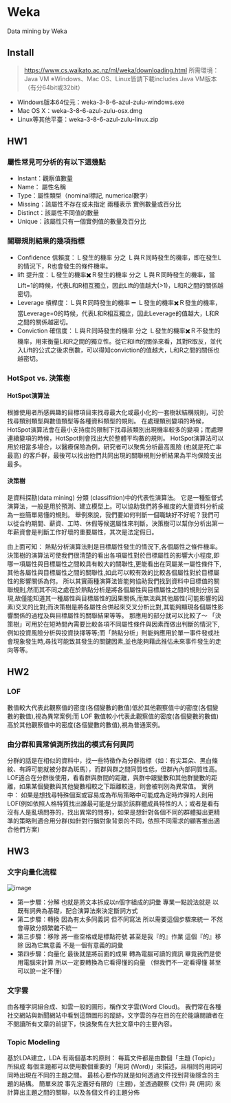 # Weka
Data mining by Weka

## Install
> https://www.cs.waikato.ac.nz/ml/weka/downloading.html
所需環境：Java VM ※Windows、Mac OS、Linux皆請下載includes Java VM版本（有分64bit或32bit）
* Windows版本64位元：weka-3-8-6-azul-zulu-windows.exe
* Mac OS X：weka-3-8-6-azul-zulu-osx.dmg
* Linux等其他平臺：weka-3-8-6-azul-zulu-linux.zip

## HW1
### 屬性常見可分析的有以下這幾點
* Instant：觀察值數量
* Name： 屬性名稱
* Type：屬性類型（nominal標記, numerical數字）
* Missing：該屬性不存在或未指定 兩種表示 實例數量或百分比
* Distinct：該屬性不同值的數量
* Unique：該屬性只有一個實例值的數量及百分比

### 關聯規則結果的幾項指標
* Confidence 信賴度：Ｌ發生的機率 分之 Ｌ與Ｒ同時發生的機率，即在發生L的情況下，R也會發生的條件機率。
* lift 提升度：Ｌ發生的機率✖️Ｒ發生的機率 分之 Ｌ與Ｒ同時發生的機率，當Lift=1的時候，代表L和R相互獨立，因此Lift的值越大(>1)，L和R之間的關係越密切。
* Leverage 槓桿度：Ｌ與Ｒ同時發生的機率 ➖ Ｌ發生的機率✖️Ｒ發生的機率，當Leverage=0的時候，代表L和R相互獨立，因此Leverage的值越大，L和R之間的關係越密切。
* Conviction 確信度：Ｌ與Ｒ同時發生的機率 分之 Ｌ發生的機率✖️Ｒ不發生的機率，用來衡量L和R之間的獨立性。從它和lift的關係來看，其對R取反，並代入Lift的公式之後求倒數，可以得知conviction的值越大，L和R之間的關係也越密切。

### HotSpot vs. 決策樹
#### HotSpot演算法
根據使用者所感興趣的目標項目來找尋最大化或最小化的一套樹狀結構規則，可於找尋類別類型與數值類型等各種資料類型的規則。
在處理類別變項的時候，HotSpot演算法會在最小支持度的限制下找尋該類別出現機率較多的變項；而處理連續變項的時候，HotSpot則會找出大於整體平均數的規則。
HotSpot演算法可以用於相當多場合，以醫療保險為例，研究者可以聚焦分析最高風險 (也就是死亡率最高) 的客戶群，最後可以找出他們共同出現的關聯規則分析結果為平均保險支出最多。

#### 決策樹
是資料探勘(data mining) 分類 (classifition)中的代表性演算法。
它是一種監督式演算法，一般是用於預測、建立模型上。可以協助我們將多維度的大量資料分析成為一些簡單易懂的規則。
舉例來說，我們要如何判斷一個職缺好不好呢？我們可以從合約期間、薪資、工時、休假等候選屬性來判斷。決策樹可以幫你分析出第一年薪資會是判斷工作好壞的重要屬性，其次是法定假日。

由上面可知：
熱點分析演算法則是目標屬性發生的情況下,各個屬性之條件機率。
決策樹的演算法可使我們很清楚的看出各項屬性對於目標屬性的影響大小程度,即哪一項屬性與目標屬性之間較具有較大的關聯性,更能看出在同屬某一屬性條件下,其他各屬性與目標屬性之間的關聯性,如此可以較有效的比較各個屬性對於目標屬性的影響關係為何。
所以其實兩種演算法皆能夠協助我們找到資料中目標值的關聯規則,然而其不同之處在於熱點分析是將各個屬性與目標屬性之間的規則分別呈現,故僅能知道其一種屬性與目標屬性的因果關係,而無法與其他屬性(可能影響的因素)交叉的比對;而決策樹是將各屬性合併起來交叉分析比對,其能夠顯現各個屬性影響關係的過程及與目標屬性的關聯結果等等。
那應用的部分就可以比較了～
「決策樹」可用於在短時間內需要比較各項不同屬性條件與因素而做出判斷的情況下,例如投資風險分析與投資抉擇等等;而「熱點分析」則能夠應用於單一事件發或社會現象發生時,尋找可能致其發生的關鍵因素,並也能夠藉此推估未來事件發生的走向等等。

## HW2
### LOF 
數值較大代表此觀察值的密度(各個變數的數值)低於其他觀察值中的密度(各個變數的數值),視為異常案例;而 LOF 數值較小代表此觀察值的密度(各個變數的數值)高於其他觀察值中的密度(各個變數的數值),視為普通案例。
### 由分群和異常偵測所找出的模式有何異同
分群的話是在相似的資料中，找一些特徵作為分群指標（如：有尖耳朵、黑白條紋、有蹄可能就被分群為斑馬），而群與群之間同質性低，但群內內部同質性高。
LOF適合在分群後使用，看看群與群間的距離，與群中跟變數和其他群變數的距離，如果某個變數與其他變數相較之下距離較遠，則會被判別為異常值。
實例中：
如果是想找尋特殊個案或容易成為布局策略中可能成為定時炸彈的人則用LOF(例如依照人格特質找出誰最可能是分屬於該群體成員特性的人；或者是看有沒有人是亂填問券的，找出異常的問券)，如果是想針對各個不同的群體擬出更精準的策略則適合用分群(如針對行銷對象背景的不同，依照不同需求的顧客推出適合他們方案)

## HW3
### 文字向量化流程 
![image](https://user-images.githubusercontent.com/69243911/197494471-abe227b7-5188-494a-9a0b-ba5ab925c463.png)
* 第一步驟：分解 也就是將文本拆成以n個字組成的詞彙 專業一點說法就是 以既有詞典為基礎，配合演算法來決定斷詞方式
* 第二步驟：轉換 因為有太多同義詞 但不同寫法 所以需要這個步驟來統一 不然會導致分類繁雜不統一
* 第三步驟：移除 將一些空格或是標點符號 甚至是我『的』作業 這個『的』移除 因為它無意義 不是一個有意義的詞彙
* 第四步驟：向量化 最後就是將前面的成果 轉為電腦可讀的資訊 畢竟我們是使用電腦來計算 所以一定要轉換為它看得懂的向量 （但我們不一定看得懂 甚至可以說一定不懂）

### 文字雲
由各種字詞組合成、如雲一般的圖形，稱作文字雲(Word Cloud)。
我們常在各種社交網站與新聞網站中看到這類圖形的蹤跡，文字雲的存在目的在於能讓閱讀者在不閱讀所有文章的前提下，快速聚焦在大批文章中的主要內容。
### Topic Modeling
基於LDA建立，LDA 有兩個基本的原則：
每篇文件都是由數個「主題 (Topic)」所組成
每個主題都可以使用數個重要的「用詞 (Word)」來描述，且相同的用詞可同時出現在不同的主題之間。
最核心要作的就是如何透過文件找到背後隱含的主題的結構。
簡單來說 事先定義好有限的（主題)，並透過觀察 (文件) 與 (用詞) 來計算出主題之間的關聯，以及各個文件的主題分佈


